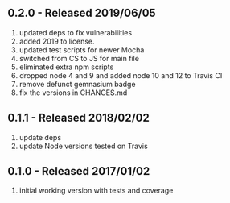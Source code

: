 ## 0.2.0 - Released 2019/06/05

1. updated deps to fix vulnerabilities
2. added 2019 to license.
3. updated test scripts for newer Mocha
4. switched from CS to JS for main file
5. eliminated extra npm scripts
6. dropped node 4 and 9 and added node 10 and 12 to Travis CI
7. remove defunct gemnasium badge
8. fix the versions in CHANGES.md


## 0.1.1 - Released 2018/02/02

1. update deps
2. update Node versions tested on Travis


## 0.1.0 - Released 2017/01/02

1. initial working version with tests and coverage
